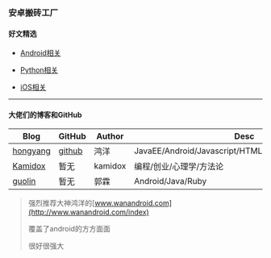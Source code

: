 ### 安卓搬砖工厂

#### 好文精选

* [Android相关](https://github.com/MoMuBai/Blog/blob/master/android/_Android相关.md)

* [Python相关](https://github.com/MoMuBai/Blog/blob/master/python/python相关.md)

* [iOS相关](https://github.com/MoMuBai/Blog/blob/master/iOS/iOS相关.md)







***
#### 大佬们的博客和GitHub



|  Blog  |  GitHub   |  Author  | Desc |
|--------|--------|-------|-----------|
| [hongyang](http://blog.csdn.net/lmj623565791) | [github](https://github.com/hongyangAndroid) |  鸿洋 |JavaEE/Android/Javascript/HTML5/MySQL/Hadoop/Linux
|[Kamidox](http://blog.kamidox.com/category/android.html)|暂无| kamidox|编程/创业/心理学/方法论|
|[guolin](http://blog.csdn.net/guolin_blog)|暂无|郭霖|Android/Java/Ruby|



> 强烈推荐大神鸿洋的[www.wanandroid.com](http://www.wanandroid.com/index)
> 
> 覆盖了android的方方面面
> 
> 很好很强大